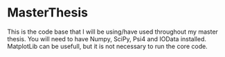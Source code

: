# MasterThesis
This is the code base that I will be using/have used throughout my master thesis.
You will need to have Numpy, SciPy, Psi4 and IOData installed. MatplotLib can be usefull,
but it is not necessary to run the core code.
